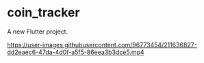 # coin_tracker

A new Flutter project.


https://user-images.githubusercontent.com/96773454/211636827-dd2eaec6-47da-4d0f-a5f5-86eea3b3dce5.mp4

